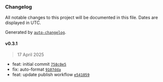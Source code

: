 ### Changelog

All notable changes to this project will be documented in this file. Dates are displayed in UTC.

Generated by [`auto-changelog`](https://github.com/CookPete/auto-changelog).

#### v0.3.1

> 17 April 2025

- feat: initial commit [`758c0e5`](https://github.com/datr-tech/leith-common-schema-fields/commit/758c0e54bee58f025483e4d4d7173f27e12e38c3)
- fix: auto-format [`9107dda`](https://github.com/datr-tech/leith-common-schema-fields/commit/9107ddabee15a85bae7a57a3cab7b63359e83e41)
- feat: update publish workflow [`e541059`](https://github.com/datr-tech/leith-common-schema-fields/commit/e5410596fc376041043f023473796e3c7101b58a)
